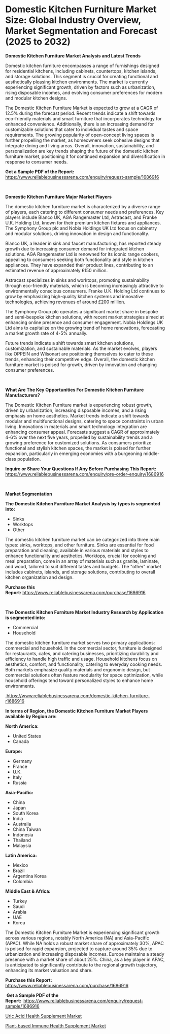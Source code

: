 <p><h1>Domestic Kitchen Furniture Market Size: Global Industry Overview, Market Segmentation and Forecast (2025 to 2032)</h1></p><p><strong>Domestic Kitchen Furniture Market Analysis and Latest Trends</strong></p>
<p><p>Domestic kitchen furniture encompasses a range of furnishings designed for residential kitchens, including cabinets, countertops, kitchen islands, and storage solutions. This segment is crucial for creating functional and aesthetically pleasing kitchen environments. The market is currently experiencing significant growth, driven by factors such as urbanization, rising disposable incomes, and evolving consumer preferences for modern and modular kitchen designs.</p><p>The Domestic Kitchen Furniture Market is expected to grow at a CAGR of 12.5% during the forecast period. Recent trends indicate a shift towards eco-friendly materials and smart furniture that incorporates technology for enhanced convenience. Additionally, there is an increasing demand for customizable solutions that cater to individual tastes and space requirements. The growing popularity of open-concept living spaces is further propelling the market, as homeowners seek cohesive designs that integrate dining and living areas. Overall, innovation, sustainability, and personalization are key trends shaping the future of the domestic kitchen furniture market, positioning it for continued expansion and diversification in response to consumer needs.</p></p>
<p><strong>Get a Sample PDF of the Report:&nbsp;</strong> <a href="https://www.reliablebusinessarena.com/enquiry/request-sample/1686916?utm_campaign=1871&utm_medium=2&utm_source=Github&utm_content=ia&utm_term=26032025&utm_id=domestic-kitchen-furniture">https://www.reliablebusinessarena.com/enquiry/request-sample/1686916</a></p>
<p>&nbsp;</p>
<p><strong>Domestic Kitchen Furniture Major Market Players</strong></p>
<p><p>The domestic kitchen furniture market is characterized by a diverse range of players, each catering to different consumer needs and preferences. Key players include Blanco UK, AGA Rangemaster Ltd, Astracast, and Franke U.K. Holding Ltd, known for their premium kitchen fixtures and appliances. The Symphony Group plc and Nobia Holdings UK Ltd focus on cabinetry and modular solutions, driving innovation in design and functionality. </p><p>Blanco UK, a leader in sink and faucet manufacturing, has reported steady growth due to increasing consumer demand for integrated kitchen solutions. AGA Rangemaster Ltd is renowned for its iconic range cookers, appealing to consumers seeking both functionality and style in kitchen appliances. They have expanded their product lines, contributing to an estimated revenue of approximately £150 million.</p><p>Astracast specializes in sinks and worktops, promoting sustainability through eco-friendly materials, which is becoming increasingly attractive to environmentally conscious consumers. Franke U.K. Holding Ltd continues to grow by emphasizing high-quality kitchen systems and innovative technologies, achieving revenues of around £200 million.</p><p>The Symphony Group plc operates a significant market share in bespoke and semi-bespoke kitchen solutions, with recent market strategies aimed at enhancing online presence and consumer engagement. Nobia Holdings UK Ltd aims to capitalize on the growing trend of home renovations, forecasting a market growth rate of 4-5% annually.</p><p>Future trends indicate a shift towards smart kitchen solutions, customization, and sustainable materials. As the market evolves, players like OPPEIN and Wilsonart are positioning themselves to cater to these trends, enhancing their competitive edge. Overall, the domestic kitchen furniture market is poised for growth, driven by innovation and changing consumer preferences.</p></p>
<p>&nbsp;</p>
<p><strong>What Are The Key Opportunities For Domestic Kitchen Furniture Manufacturers?</strong></p>
<p><p>The Domestic Kitchen Furniture market is experiencing robust growth, driven by urbanization, increasing disposable incomes, and a rising emphasis on home aesthetics. Market trends indicate a shift towards modular and multifunctional designs, catering to space constraints in urban living. Innovations in materials and smart technology integration are enhancing consumer appeal. Forecasts suggest a CAGR of approximately 4-6% over the next five years, propelled by sustainability trends and a growing preference for customized solutions. As consumers prioritize functional and stylish kitchen spaces, the market is poised for further expansion, particularly in emerging economies with a burgeoning middle-class population.</p></p>
<p><strong>Inquire or Share Your Questions If Any Before Purchasing This Report:</strong> <a href="https://www.reliablebusinessarena.com/enquiry/pre-order-enquiry/1686916?utm_campaign=1871&utm_medium=2&utm_source=Github&utm_content=ia&utm_term=26032025&utm_id=domestic-kitchen-furniture">https://www.reliablebusinessarena.com/enquiry/pre-order-enquiry/1686916</a></p>
<p>&nbsp;</p>
<p><strong>Market Segmentation</strong></p>
<p><strong>The Domestic Kitchen Furniture Market Analysis by types is segmented into:</strong></p>
<p><ul><li>Sinks</li><li>Worktops</li><li>Other</li></ul></p>
<p><p>The domestic kitchen furniture market can be categorized into three main types: sinks, worktops, and other furniture. Sinks are essential for food preparation and cleaning, available in various materials and styles to enhance functionality and aesthetics. Worktops, crucial for cooking and meal preparation, come in an array of materials such as granite, laminate, and wood, tailored to suit different tastes and budgets. The "other" market includes cabinets, islands, and storage solutions, contributing to overall kitchen organization and design.</p></p>
<p><strong>Purchase this Report:&nbsp;</strong><a href="https://www.reliablebusinessarena.com/purchase/1686916?utm_campaign=1871&utm_medium=2&utm_source=Github&utm_content=ia&utm_term=26032025&utm_id=domestic-kitchen-furniture">https://www.reliablebusinessarena.com/purchase/1686916</a></p>
<p>&nbsp;</p>
<p><strong>The Domestic Kitchen Furniture Market Industry Research by Application is segmented into:</strong></p>
<p><ul><li>Commercial</li><li>Household</li></ul></p>
<p><p>The domestic kitchen furniture market serves two primary applications: commercial and household. In the commercial sector, furniture is designed for restaurants, cafes, and catering businesses, prioritizing durability and efficiency to handle high traffic and usage. Household kitchens focus on aesthetics, comfort, and functionality, catering to everyday cooking needs. Both markets emphasize quality materials and ergonomic design, but commercial solutions often feature modularity for space optimization, while household offerings tend toward personalized styles to enhance home environments.</p></p>
<p><a href="https://www.reliablebusinessarena.com/domestic-kitchen-furniture-r1686916?utm_campaign=1871&utm_medium=2&utm_source=Github&utm_content=ia&utm_term=26032025&utm_id=domestic-kitchen-furniture">&nbsp;https://www.reliablebusinessarena.com/domestic-kitchen-furniture-r1686916</a></p>
<p><strong>In terms of Region, the Domestic Kitchen Furniture Market Players available by Region are:</strong></p>
<p>
    <p> <strong> North America: </strong>
        <ul>
            <li>United States</li>
            <li>Canada</li>
        </ul>
        </p> 
    <p> <strong> Europe: </strong>
        <ul>
            <li>Germany</li>
            <li>France</li>
            <li>U.K.</li>
            <li>Italy</li>
            <li>Russia</li>
        </ul>
        </p> 
    <p> <strong> Asia-Pacific: </strong>
        <ul>
            <li>China</li>
            <li>Japan</li>
            <li>South Korea</li>
            <li>India</li>
            <li>Australia</li>
            <li>China Taiwan</li>
            <li>Indonesia</li>
            <li>Thailand</li>
            <li>Malaysia</li>
        </ul>
        </p> 
    <p> <strong> Latin America: </strong>
        <ul>
            <li>Mexico</li>
            <li>Brazil</li>
            <li>Argentina Korea</li>
            <li>Colombia</li>
        </ul>
        </p> 
    <p> <strong> Middle East & Africa: </strong>
        <ul>
            <li>Turkey</li>
            <li>Saudi</li>
            <li>Arabia</li>
            <li>UAE</li>
            <li>Korea</li>
        </ul>
    </p>
    </p>
<p><p>The Domestic Kitchen Furniture Market is experiencing significant growth across various regions, notably North America (NA) and Asia-Pacific (APAC). While NA holds a robust market share of approximately 30%, APAC is poised for rapid expansion, projected to capture around 35% due to urbanization and increasing disposable incomes. Europe maintains a steady presence with a market share of about 25%. China, as a key player in APAC, is anticipated to significantly contribute to the regional growth trajectory, enhancing its market valuation and share.</p></p>
<p><strong>Purchase this Report: </strong><a href="https://www.reliablebusinessarena.com/purchase/1686916?utm_campaign=1871&utm_medium=2&utm_source=Github&utm_content=ia&utm_term=26032025&utm_id=domestic-kitchen-furniture">https://www.reliablebusinessarena.com/purchase/1686916</a></p>
<p>&nbsp;<strong>Get a Sample PDF of the Report:&nbsp;&nbsp;</strong><a href="https://www.reliablebusinessarena.com/enquiry/request-sample/1686916?utm_campaign=1871&utm_medium=2&utm_source=Github&utm_content=ia&utm_term=26032025&utm_id=domestic-kitchen-furniture">https://www.reliablebusinessarena.com/enquiry/request-sample/1686916</a></p>
<p><strong></strong></p>
<p><p><a href="https://github.com/leolamarnal9/Market-Research-Report-List-1/blob/main/uric-acid-health-supplement-market.md?utm_campaign=1871&utm_medium=2&utm_source=Github&utm_content=ia&utm_term=26032025&utm_id=domestic-kitchen-furniture">Uric Acid Health Supplement Market</a></p><p><a href="https://github.com/WillieWoodard/Market-Research-Report-List-7/blob/main/plant-based-immune-health-supplement-market.md?utm_campaign=1871&utm_medium=2&utm_source=Github&utm_content=ia&utm_term=26032025&utm_id=domestic-kitchen-furniture">Plant-based Immune Health Supplement Market</a></p></p>